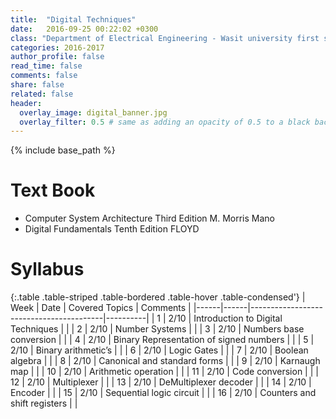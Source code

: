 ```yaml
---
title:  "Digital Techniques"
date:   2016-09-25 00:22:02 +0300
class: "Department of Electrical Engineering - Wasit university first stage"
categories: 2016-2017
author_profile: false
read_time: false
comments: false
share: false
related: false
header:
  overlay_image: digital_banner.jpg
  overlay_filter: 0.5 # same as adding an opacity of 0.5 to a black background
---
```


{% include base_path %}

# Text Book
 * Computer System Architecture Third Edition M. Morris Mano
 * Digital Fundamentals  Tenth Edition   FLOYD

# Syllabus

{:.table .table-striped .table-bordered .table-hover .table-condensed'}
| Week | Date | Covered Topics                          | Comments |
|------|------|-----------------------------------------|----------|
| 1    | 2/10 | Introduction to Digital Techniques      |          |
| 2    | 2/10 | Number Systems                          |          |
| 3    | 2/10 | Numbers base conversion                 |          |
| 4    | 2/10 | Binary Representation of signed numbers |          |
| 5    | 2/10 | Binary arithmetic’s                     |          |
| 6    | 2/10 | Logic Gates                             |          |
| 7    | 2/10 | Boolean algebra                         |          |
| 8    | 2/10 | Canonical and standard forms            |          |
| 9    | 2/10 | Karnaugh map                            |          |
| 10   | 2/10 | Arithmetic operation                    |          |
| 11   | 2/10 | Code conversion                         |          |
| 12   | 2/10 | Multiplexer                             |          |
| 13   | 2/10 | DeMultiplexer decoder                   |          |
| 14   | 2/10 | Encoder                                 |          |
| 15   | 2/10 | Sequential logic circuit                |          |
| 16   | 2/10 | Counters and shift registers            |          |
